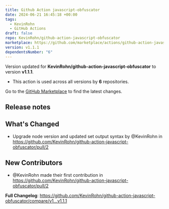 ```yaml
---
title: Github Action javascript-obfuscator
date: 2024-06-21 16:45:18 +00:00
tags:
  - KevinRohn
  - GitHub Actions
draft: false
repo: KevinRohn/github-action-javascript-obfuscator
marketplace: https://github.com/marketplace/actions/github-action-javascript-obfuscator
version: v1.1.1
dependentsNumber: "6"
---
```



Version updated for **KevinRohn/github-action-javascript-obfuscator** to version **v1.1.1**.
- This action is used across all versions by **6** repositories.

Go to the [GitHub Marketplace](https://github.com/marketplace/actions/github-action-javascript-obfuscator) to find the latest changes.

## Release notes

## What's Changed
* Upgrade node version and updated set output syntax by @KevinRohn in https://github.com/KevinRohn/github-action-javascript-obfuscator/pull/2

## New Contributors
* @KevinRohn made their first contribution in https://github.com/KevinRohn/github-action-javascript-obfuscator/pull/2

**Full Changelog**: https://github.com/KevinRohn/github-action-javascript-obfuscator/compare/v1...v1.1.1
